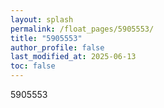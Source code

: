 ```yaml
---
layout: splash
permalink: /float_pages/5905553/
title: "5905553"
author_profile: false
last_modified_at: 2025-06-13
toc: false
---
```

 
5905553
